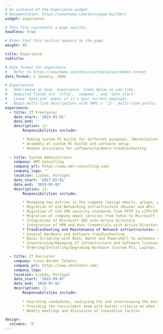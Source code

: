 ```yaml
---
# An instance of the Experience widget.
# Documentation: https://wowchemy.com/docs/page-builder/
widget: experience

# This file represents a page section.
headless: true

# Order that this section appears on the page.
weight: 95

title: Experience
subtitle:

# Date format for experience
#   Refer to https://wowchemy.com/docs/customization/#date-format
date_format: 2 January, 2006

# Experiences.
#   Add/remove as many `experience` items below as you like.
#   Required fields are `title`, `company`, and `date_start`.
#   Leave `date_end` empty if it's your current employer.
#   Begin multi-line descriptions with YAML's `|2-` multi-line prefix.
experience:
  - title: IT Freelancer
    date_start: '2015-01-01'
    date_end: ''
    description: |2-
        Responsibilities include:

        * Making custom PC builds for different purposes. (Workstations for video editing, 3D/SOLIDWORKS, and Gaming PCs)
        * Assembly of custom PC builds and software setup
        * Remote assistance for software/hardware troubleshooting
  
  - title: System Administrator
    company: AMT Consulting
    company_url: https://www.amt-consulting.com/
    company_logo: ''
    location: Lisbon, Portugal
    date_start: '2017-02-01'
    date_end: '2019-05-03'
    description: |2-
        Responsibilities include:

        * Managing new entries in the company (assign emails, groups, policies and internal VPN credentials)
        * Migration of old Networking infrastructure (Router and APs)
        * Migration of old VPN security standards from PPTP to L2TP/IPSec
        * Migration of company email services from Yahoo to Microsoft 365
        * Integration of Microsoft 365 into Active Directory
        * Integration of VPN and User Credentials with Active Directory and Windows Workgroup
        * Troubleshooting and Maintenance of Network infrastructures: AD, VPN, DHCP, DNS, Windows Server Machines, Linux Raid server
        * General Hardware and Software troubleshooting
        * Basic Scripting with Bash, Batch and Powershell to automate and shorten configuration/software deployment time on new user machines
        * Inventorying/Managing IT infrastructure and Software licenses
        * Ordering/Installing/Upgrading Hardware (Custom PCs, Laptops, etc)

  - title: IT Recruiter
    company: Cross Border Talents
    company_url: https://www.cbtalents.com/
    company_logo: ''
    location: Lisbon, Portugal
    date_start: '2015-09-07'
    date_end: '2016-07-02'
    description: |2-
        Responsabilities include:
 
        * Searching candidates, analyzing CVs and interviewing the most suitable candidates in IT to our clients
        * Providing the recruitment team with better criteria on what IT employment specifications should be
        * Weekly meetings and discussion of innovative tactits

design:
  columns: '2'
---
```

